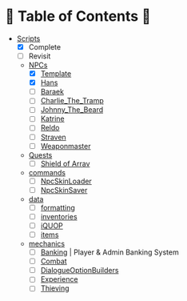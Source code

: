 # :taco: Table of Contents :taco:
- [Scripts](../scripts/)
    - [x] Complete
    - [ ] Revisit
    - [NPCs](../scripts/NPCs)
        - [x] [Template](../scripts/NPCs/!Template.dsc)
        - [x] [Hans](../scripts/NPCs/Hans.dsc)
        - [ ] [Baraek](../scripts/NPCs/Baraek.dsc)
        - [ ] [Charlie_The_Tramp](../scripts/NPCs/Charlie_The_Tramp.dsc)
        - [ ] [Johnny_The_Beard](../scripts/NPCs/Johnny_The_Beard.dsc)
        - [ ] [Katrine](../scripts/NPCs/Katrine.dsc)
        - [ ] [Reldo](../scripts/NPCs/Reldo.dsc)
        - [ ] [Straven](../scripts/NPCs/Straven.dsc)
        - [ ] [Weaponmaster](../scripts/NPCs/Weaponmaster.dsc)
    - [Quests](../scripts/Quests)
        - [ ] [Shield of Arrav](../scripts/NPCs/Shield%20of%20Arrav.dsc)
    - [commands](../scripts/commands)
        - [ ] [NpcSkinLoader](../scripts/NPCs/NpcSkinLoader.dsc)
        - [ ] [NpcSkinSaver](../scripts/NPCs/NpcSkinSaver.dsc)
    - [data](../scripts/data)
        - [ ] [formatting](../scripts/NPCs/formatting.dsc)
        - [ ] [inventories](../scripts/NPCs/inventories.dsc)
        - [ ] [iQUOP](../scripts/NPCs/iQUOP.dsc)
        - [ ] [items](../scripts/NPCs/items.dsc)
    - [mechanics](../scripts/mechanics)
        - [ ] [Banking](../scripts/NPCs/Banking.dsc) | Player & Admin Banking System
        - [ ] [Combat](../scripts/NPCs/Combat.dsc)
        - [ ] [DialogueOptionBuilders](../scripts/NPCs/DialogueOptionBuilders.dsc)
        - [ ] [Experience](../scripts/NPCs/Experience.dsc)
        - [ ] [Thieving](../scripts/NPCs/Thieving.dsc)